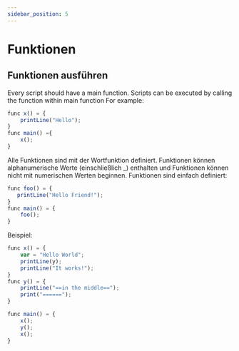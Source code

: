 ```yaml
---
sidebar_position: 5
---
```


# Funktionen

## Funktionen ausführen
Every script should have a main function. Scripts can be executed by calling the function within main function For example:
```jsx
func x() = { 
    printLine("Hello"); 
}
func main() ={
    x();
}
```

Alle Funktionen sind mit der Wortfunktion definiert. Funktionen können alphanumerische Werte (einschließlich _) enthalten und Funktionen können nicht mit numerischen Werten beginnen. Funktionen sind einfach definiert:

```jsx
func foo() = {
   printLine("Hello Friend!");
}
func main() = {
    foo();
}
```

Beispiel:

```jsx
func x() = {
    var = "Hello World";
    printLine(y);
    printLine("It works!");
}
func y() = {
    printLine("==in the middle==");
    print("======");
}

func main() = {
    x();
    y();
    x();
}
```